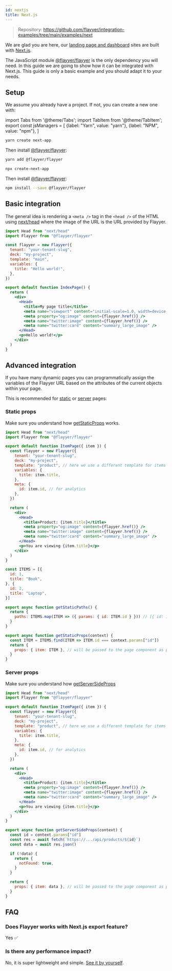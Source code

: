```yaml
---
id: nextjs
title: Next.js
---
```


> Repository: https://github.com/flayyer/integration-examples/tree/main/examples/next

We are glad you are here, our [landing page and dashboard](https://flayyer.com) sites are built with [Next.js](https://nextjs.org/).

The JavaScript module [@flayyer/flayyer](./flayyer-js.md) is the only dependency you will need. In this guide we are going to show how it can be integrated with Next.js. This guide is only a basic example and you should adapt it to your needs.

## Setup

We assume you already have a project. If not, you can create a new one with:

<!-- MDX variables -->
import Tabs from '@theme/Tabs';
import TabItem from '@theme/TabItem';
export const jsManagers = [
  {label: "Yarn", value: "yarn"},
  {label: "NPM", value: "npm"},
]

<Tabs groupId="js-manager" defaultValue="yarn" values={jsManagers}>
<TabItem value="yarn">

```bash title="Terminal.app"
yarn create next-app
```

Then install [@flayyer/flayyer](./flayyer-js.md):

```bash title="Terminal.app"
yarn add @flayyer/flayyer
```

</TabItem>

<TabItem value="npm">

```bash title="Terminal.app"
npx create-next-app
```

Then install [@flayyer/flayyer](./flayyer-js.md):

```bash title="Terminal.app"
npm install --save @flayyer/flayyer
```

</TabItem>
</Tabs>

## Basic integration

The general idea is rendering a `<meta />` tag in the `<head />` of the HTML using [next/head](https://nextjs.org/docs/api-reference/next/head) where the image of the URL is the URL provided by Flayyer.

```jsx title="pages/index.js" {2,4-11,19-21}
import Head from "next/head"
import Flayyer from "@flayyer/flayyer"

const flayyer = new Flayyer({
  tenant: "your-tenant-slug",
  deck: "my-project",
  template: "main",
  variables: {
    title: "Hello world!",
  },
})

export default function IndexPage() {
  return (
    <div>
      <Head>
        <title>My page title</title>
        <meta name="viewport" content="initial-scale=1.0, width=device-width" />
        <meta property="og:image" content={flayyer.href()} />
        <meta name="twitter:image" content={flayyer.href()} />
        <meta name="twitter:card" content="summary_large_image" />
      </Head>
      <p>Hello world!</p>
    </div>
  )
}
```

## Advanced integration

If you have many dynamic pages you can programmatically assign the variables of the Flayyer URL based on the attributes of the current objects within your page.

This is recommended for [static](#static-props) or [server](#server-props) pages:

### Static props

Make sure you understand how [getStaticProps](https://nextjs.org/docs/basic-features/data-fetching#getstaticprops-static-generation) works.

```jsx title="pages/products/[id].js" {2,5-15,21-23}
import Head from "next/head"
import Flayyer from "@flayyer/flayyer"

export default function ItemPage({ item }) {
  const flayyer = new Flayyer({
    tenant: "your-tenant-slug",
    deck: "my-project",
    template: "product", // here we use a different template for items
    variables: {
      title: item.title,
    },
    meta: {
      id: item.id, // for analytics
    },
  })

  return (
    <div>
      <Head>
        <title>Product: {item.title}</title>
        <meta property="og:image" content={flayyer.href()} />
        <meta name="twitter:image" content={flayyer.href()} />
        <meta name="twitter:card" content="summary_large_image" />
      </Head>
      <p>You are viewing {item.title}</p>
    </div>
  )
}

const ITEMS = [{
  id: 1,
  title: "Book",
}, {
  id: 2,
  title: "Laptop",
}]

export async function getStaticPaths() {
  return {
    paths: ITEMS.map(ITEM => ({ params: { id: ITEM.id } })) // [{ id: 1 }, { id: 2 }]
  }
}

export async function getStaticProps(context) {
  const ITEM = ITEMS.find(ITEM => ITEM.id === context.params["id"])
  return {
    props: { item: ITEM }, // will be passed to the page component as props
  }
}
```

### Server props

Make sure you understand how [getServerSideProps](https://nextjs.org/docs/basic-features/data-fetching#getserversideprops-server-side-rendering)

```jsx title="pages/products/[id].js" {2,5-15,21-23}
import Head from "next/head"
import Flayyer from "@flayyer/flayyer"

export default function ItemPage({ item }) {
  const flayyer = new Flayyer({
    tenant: "your-tenant-slug",
    deck: "my-project",
    template: "product", // here we use a different template for items
    variables: {
      title: item.title,
    },
    meta: {
      id: item.id, // for analytics
    },
  })

  return (
    <div>
      <Head>
        <title>Product: {item.title}</title>
        <meta property="og:image" content={flayyer.href()} />
        <meta name="twitter:image" content={flayyer.href()} />
        <meta name="twitter:card" content="summary_large_image" />
      </Head>
      <p>You are viewing {item.title}</p>
    </div>
  )
}

export async function getServerSideProps(context) {
  const id = context.params["id"]
  const res = await fetch(`https://.../api/products/${id}`)
  const data = await res.json()

  if (!data) {
    return {
      notFound: true,
    }
  }

  return {
    props: { item: data }, // will be passed to the page component as props
  }
}
```

## FAQ

### Does Flayyer works with Next.js export feature?

Yes ✅

### Is there any performance impact?

No, it is super lightweight and simple. [See it by yourself](https://bundlephobia.com/result?p=@flayyer/flayyer).

